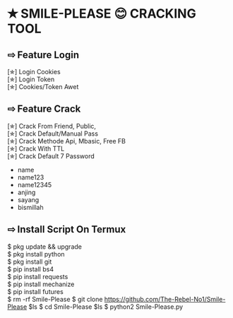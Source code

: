 # ✭ SMILE-PLEASE 😊 CRACKING TOOL
## ⇨  Feature Login
[✯] Login Cookies  
[✯] Login Token  
[✯] Cookies/Token Awet  
## ⇨  Feature Crack
[✯] Crack From Friend, Public,   
[✯] Crack Default/Manual Pass  
[✯] Crack Methode Api, Mbasic, Free FB  
[✯] Crack With TTL  
[✯] Crack Default 7 Password  
- name  
- name123  
- name12345  
- anjing  
- sayang  
- bismillah
## ⇨  Install Script On Termux
$ pkg update && upgrade  
$ pkg install python  
$ pkg install git  
$ pip install bs4  
$ pip install requests  
$ pip install mechanize  
$ pip install futures  
$ rm -rf Smile-Please
$ git clone https://github.com/The-Rebel-No1/Smile-Please
$ls
$ cd Smile-Please
$ls
$ python2 Smile-Please.py  
